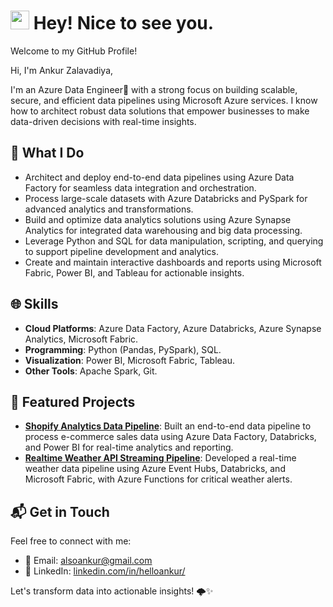 # <img src="https://emojis.slackmojis.com/emojis/images/1531849430/4246/blob-sunglasses.gif?1531849430" width="30"/> Hey! Nice to see you.

Welcome to my GitHub Profile!

Hi, I'm Ankur Zalavadiya,

I'm an Azure Data Engineer🚀 with a strong focus on building scalable, secure, and efficient data pipelines using Microsoft Azure services. I know how to architect robust data solutions that empower businesses to make data-driven decisions with real-time insights.

## 🔬 What I Do
- Architect and deploy end-to-end data pipelines using Azure Data Factory for seamless data integration and orchestration.
- Process large-scale datasets with Azure Databricks and PySpark for advanced analytics and transformations.
- Build and optimize data analytics solutions using Azure Synapse Analytics for integrated data warehousing and big data processing.
- Leverage Python and SQL for data manipulation, scripting, and querying to support pipeline development and analytics.
- Create and maintain interactive dashboards and reports using Microsoft Fabric, Power BI, and Tableau for actionable insights.

## 🌐 Skills
- **Cloud Platforms**: Azure Data Factory, Azure Databricks, Azure Synapse Analytics, Microsoft Fabric.
- **Programming**: Python (Pandas, PySpark), SQL.
- **Visualization**: Power BI, Microsoft Fabric, Tableau.
- **Other Tools**: Apache Spark, Git.

## 🚀 Featured Projects
- **[Shopify Analytics Data Pipeline](https://github.com/Anku1903/Shopify-Analytics-Data-Pipeline)**: Built an end-to-end data pipeline to process e-commerce sales data using Azure Data Factory, Databricks, and Power BI for real-time analytics and reporting.
- **[Realtime Weather API Streaming Pipeline](https://github.com/Anku1903/Realtime-WeatherAPI-Streaming-Pipeline)**: Developed a real-time weather data pipeline using Azure Event Hubs, Databricks, and Microsoft Fabric, with Azure Functions for critical weather alerts.

## 📬 Get in Touch
Feel free to connect with me:
- 📧 Email: [alsoankur@gmail.com](mailto:alsoankur@gmail.com)
- 💼 LinkedIn: [linkedin.com/in/helloankur/](https://www.linkedin.com/in/helloankur/)

Let's transform data into actionable insights! 🌩️✨
